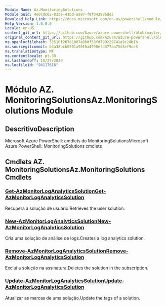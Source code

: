 ```yaml
---
Module Name: Az.MonitoringSolutions
Module Guid: 4e0cdc62-833e-41bd-aa97-f8f042986de3
Download Help Link: https://docs.microsoft.com/en-us/powershell/module/az.monitoringsolutions
Help Version: 1.0.0.0
Locale: en-US
content_git_url: https://github.com/Azure/azure-powershell/blob/master/src/MonitoringSolutions/help/Az.MonitoringSolutions.md
original_content_git_url: https://github.com/Azure/azure-powershell/blob/master/src/MonitoringSolutions/help/Az.MonitoringSolutions.md
ms.openlocfilehash: 53510f267d1887a9b0f58fd799229741a9c28b1b
ms.sourcegitcommit: b4a38bcb0501a9016a4998efd377aa75d3ef9ce8
ms.translationtype: MT
ms.contentlocale: pt-BR
ms.lasthandoff: 10/27/2020
ms.locfileid: "94117616"
---
```

# <span data-ttu-id="3e261-101">Módulo AZ. MonitoringSolutions</span><span class="sxs-lookup"><span data-stu-id="3e261-101">Az.MonitoringSolutions Module</span></span>
## <span data-ttu-id="3e261-102">Descritivo</span><span class="sxs-lookup"><span data-stu-id="3e261-102">Description</span></span>
<span data-ttu-id="3e261-103">Microsoft Azure PowerShell: cmdlets do MonitoringSolutions</span><span class="sxs-lookup"><span data-stu-id="3e261-103">Microsoft Azure PowerShell: MonitoringSolutions cmdlets</span></span>

## <span data-ttu-id="3e261-104">Cmdlets AZ. MonitoringSolutions</span><span class="sxs-lookup"><span data-stu-id="3e261-104">Az.MonitoringSolutions Cmdlets</span></span>
### [<span data-ttu-id="3e261-105">Get-AzMonitorLogAnalyticsSolution</span><span class="sxs-lookup"><span data-stu-id="3e261-105">Get-AzMonitorLogAnalyticsSolution</span></span>](Get-AzMonitorLogAnalyticsSolution.md)
<span data-ttu-id="3e261-106">Recupera a solução de usuário.</span><span class="sxs-lookup"><span data-stu-id="3e261-106">Retrieves the user solution.</span></span>

### [<span data-ttu-id="3e261-107">New-AzMonitorLogAnalyticsSolution</span><span class="sxs-lookup"><span data-stu-id="3e261-107">New-AzMonitorLogAnalyticsSolution</span></span>](New-AzMonitorLogAnalyticsSolution.md)
<span data-ttu-id="3e261-108">Cria uma solução de análise de logs.</span><span class="sxs-lookup"><span data-stu-id="3e261-108">Creates a log analytics solution.</span></span>

### [<span data-ttu-id="3e261-109">Remove-AzMonitorLogAnalyticsSolution</span><span class="sxs-lookup"><span data-stu-id="3e261-109">Remove-AzMonitorLogAnalyticsSolution</span></span>](Remove-AzMonitorLogAnalyticsSolution.md)
<span data-ttu-id="3e261-110">Exclui a solução na assinatura.</span><span class="sxs-lookup"><span data-stu-id="3e261-110">Deletes the solution in the subscription.</span></span>

### [<span data-ttu-id="3e261-111">Update-AzMonitorLogAnalyticsSolution</span><span class="sxs-lookup"><span data-stu-id="3e261-111">Update-AzMonitorLogAnalyticsSolution</span></span>](Update-AzMonitorLogAnalyticsSolution.md)
<span data-ttu-id="3e261-112">Atualizar as marcas de uma solução.</span><span class="sxs-lookup"><span data-stu-id="3e261-112">Update the tags of a solution.</span></span>


